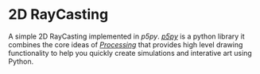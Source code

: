 # 2D RayCasting 

A simple 2D RayCasting implemented in *p5py*.
[*p5py*](https://github.com/p5py/p5) is a python library it combines the core ideas of [*Processing*](https://processing.org/) that provides high level drawing functionality to help you quickly create simulations and interative art using Python.
